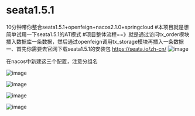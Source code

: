 # seata1.5.1
10分钟带你整合seata1.5.1+openfeign+nacos2.1.0+springcloud
#本项目就是想简单试用一下seata1.5.1的AT模式
#项目整体流程==》就是通过访问tx_order模块插入数据库一条数据，然后通过openfeign调用tx_storage模块再插入一条数据
一、首先你需要去官网下载seata1.5.1的安装包 https://seata.io/zh-cn/
![image](https://user-images.githubusercontent.com/76611252/188831246-0f94ae3f-453a-478c-9cde-a097ed59a257.png)




在nacos中新建这三个配置，注意分组名

![image](https://user-images.githubusercontent.com/76611252/188832201-ab53e0b0-3791-47e4-8116-a12a675599ea.png)

![image](https://user-images.githubusercontent.com/76611252/188832048-1c9bb47a-8b47-4cbf-890f-e2fa04187993.png)

![image](https://user-images.githubusercontent.com/76611252/188832345-caee351e-501d-4c4e-a108-0cff85f87525.png)

![image](https://user-images.githubusercontent.com/76611252/188832798-4162e29e-73ef-47ab-a089-64f2357f96a4.png)




